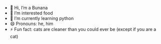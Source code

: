 - 👋 Hi, I’m a Bunana
- 👀 I’m interested food
- 🌱 I’m currently learning python
- 😄 Pronouns: he, him
- ⚡ Fun fact: cats are cleaner than you could ever be (except if you are a cat)

<!---
PeppawouldusayBUNANA/PeppawouldusayBUNANA is a ✨ special ✨ repository because its `README.md` (this file) appears on your GitHub profile.
You can click the Preview link to take a look at your changes.
--->

